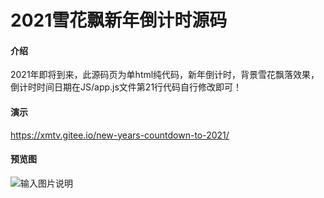 # 2021雪花飘新年倒计时源码

#### 介绍
2021年即将到来，此源码页为单html纯代码，新年倒计时，背景雪花飘落效果，倒计时时间日期在JS/app.js文件第21行代码自行修改即可！


#### 演示
https://xmtv.gitee.io/new-years-countdown-to-2021/
#### 预览图
![输入图片说明](https://images.gitee.com/uploads/images/2020/1228/081458_901e62e2_5724260.png "微信截图_20201228081429.png")

